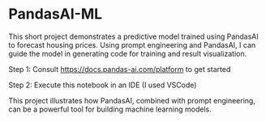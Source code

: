 # PandasAI-ML
This short project demonstrates a predictive model trained using PandasAI to forecast housing prices. Using prompt engineering and PandasAI, I can guide the model in generating code for training and result visualization.

Step 1:
Consult https://docs.pandas-ai.com/platform to get started

Step 2:
Execute this notebook in an IDE (I used VSCode)

This project illustrates how PandasAI, combined with prompt engineering, can be a powerful tool for building machine learning models.
